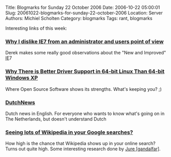 Title: Blogmarks for Sunday 22 October 2006
Date: 2006-10-22 05:00:01
Slug: 20061022-blogmarks-for-sunday-22-october-2006
Location: Server
Authors: Michiel Scholten
Category: blogmarks
Tags: rant, blogmarks

<p>Interesting links of this week:</p>
<h3><a href="http://buranen.info/?p=59"> Why I dislike IE7 from an administrator and users point of view</a></h3>
<p>Derek makes some really good observations about the "New and Improved" <acronym title="Internet Exploder">IE</acronym>7</p>
<h3><a href="http://www.linuxtoday.com/news_story.php3?ltsn=2006-10-17-031-26-RV-HE-MS">Why There is Better Driver Support in 64-bit Linux Than 64-bit Windows XP</a></h3>
<p>Where Open Source Software shows its strengths. What's keeping you? ;)</p>
<h3><a href="http://www.dutchnews.nl/">DutchNews</a></h3>
<p>Dutch news in English. For everyone who wants to know what's going on in The Netherlands, but doesn't understand Dutch</p>
<h3><a href="http://www.kiberpipa.org/~gandalf/blog/?p=66">Seeing lots of Wikipedia in your Google searches?</a></h3>
<p>How high is the chance that Wikipedia shows up in your online search? Turns out quite high. Some interesting research done by <a href="http://www.kiberpipa.org/~gandalf/blog/">Jure [gandalfar]</a>.</p>
